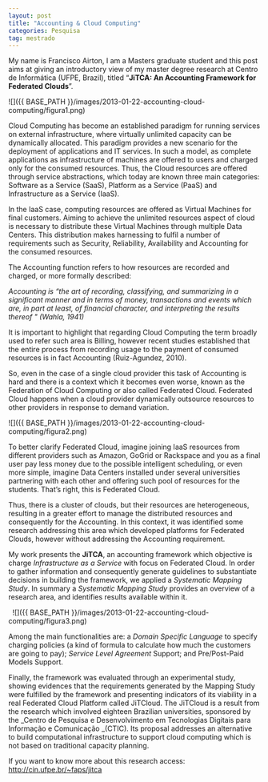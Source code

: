 ```yaml
---
layout: post
title: "Accounting & Cloud Computing"
categories: Pesquisa
tag: mestrado
---
```


My name is Francisco Airton, I am a Masters graduate student and this post aims at giving an introductory view of my master degree research at Centro de Informática (UFPE, Brazil), titled “**JiTCA: An Accounting Framework for Federated Clouds**”.

![]({{ BASE_PATH }}/images/2013-01-22-accounting-cloud-computing/figura1.png)

Cloud Computing has become an established paradigm for running services on external infrastructure, where virtually unlimited capacity can be dynamically allocated. This paradigm provides a new scenario for the deployment of applications and IT services. In such a model, as complete applications as infrastructure of machines are offered to users and charged only for the consumed resources. Thus, the Cloud resources are offered through service abstractions, which today are known three main categories: Software as a Service (SaaS), Platform as a Service (PaaS) and Infrastructure as a Service (IaaS).

In the IaaS case, computing resources are offered as Virtual Machines for final customers. Aiming to achieve the unlimited resources aspect of cloud is necessary to distribute these Virtual Machines through multiple Data Centers. This distribution makes harnessing to fulfil a number of requirements such as Security, Reliability, Availability and Accounting for the consumed resources.

The Accounting function refers to how resources are recorded and charged, or more formally described:

_Accounting is “the art of recording, classifying, and summarizing in a significant manner and in terms of money, transactions and events which are, in part at least, of financial character, and interpreting the results thereof " (Wahla, 1941)_

It is important to highlight that regarding Cloud Computing the term broadly used to refer such area is Billing, however recent studies established that the entire process from recording usage to the payment of consumed resources is in fact Accounting (Ruiz-Agundez, 2010).

So, even in the case of a single cloud provider this task of Accounting is hard and there is a context which it becomes even worse, known as the Federation of Cloud Computing or also called Federated Cloud. Federated Cloud happens when a cloud provider dynamically outsource resources to other providers in response to demand variation.

![]({{ BASE_PATH }}/images/2013-01-22-accounting-cloud-computing/figura2.png)

To better clarify Federated Cloud, imagine joining IaaS resources from different providers such as Amazon, GoGrid or Rackspace and you as a final user pay less money due to the possible intelligent scheduling, or even more simple, imagine Data Centers installed under several universities partnering with each other and offering such pool of resources for the students. That’s right, this is Federated Cloud.

Thus, there is a cluster of clouds, but their resources are heterogeneous, resulting in a greater effort to manage the distributed resources and consequently for the Accounting. In this context, it was identified some research addressing this area which developed platforms for Federated Clouds, however without addressing the Accounting requirement.

My work presents the **JiTCA**, an accounting framework which objective is charge _Infrastructure as a Service_ with focus on Federated Cloud. In order to gather information and consequently generate guidelines to substantiate decisions in building the framework, we applied a _Systematic Mapping Study_. In summary a _Systematic Mapping Study_ provides an overview of a research area, and identifies results available within it.

&nbsp;
![]({{ BASE_PATH }}/images/2013-01-22-accounting-cloud-computing/figura3.png)

Among the main functionalities are: a _Domain Specific Language_ to specify charging policies (a kind of formula to calculate how much the customers are going to pay); _Service Level Agreement_ Support; and Pre/Post-Paid Models Support.

Finally, the framework was evaluated through an experimental study, showing evidences that the requirements generated by the Mapping Study were fulfilled by the framework and presenting indicators of its viability in a real Federated Cloud Platform called JiTCloud. The JiTCloud is a result from the research which involved eighteen Brazilian universities, sponsored by the _Centro de Pesquisa e Desenvolvimento em Tecnologias Digitais para Informação e Comunicação _(CTIC). Its proposal addresses an alternative to build computational infrastructure to support cloud computing which is not based on traditional capacity planning.

If you want to know more about this research access: http://cin.ufpe.br/~faps/jitca